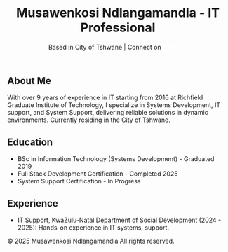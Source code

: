 <!DOCTYPE html>
<html lang="en">
<head>
    <meta charset="UTF-8">
    <meta name="viewport" content="width=device-width, initial-scale=1.0">
</head>
<body>
    <header>
        <h1>Musawenkosi Ndlangamandla - IT Professional</h1>
        <p>Based in City of Tshwane | Connect on <a href="https://linkedin.com/in/musawenkosindlangamandla" style="color: white;">LinkedIn</a></p>
    </header>
    <div class="container">
        <section>
            <h2>About Me</h2>
            <p>With over 9 years of experience in IT starting from 2016 at Richfield Graduate Institute of Technology, I specialize in Systems Development, IT support, and System Support, delivering reliable solutions in dynamic environments. Currently residing in the City of Tshwane.</p>
        </section>
        <section>
            <h2>Education</h2>
            <ul>
                <li>BSc in Information Technology (Systems Development) - Graduated 2019</li>
                <li>Full Stack Development Certification - Completed 2025</li>
                <li>System Support Certification - In Progress </li>
            </ul>
        </section>
        <section>
            <h2>Experience</h2>
            <ul>
                <li>IT Support, KwaZulu-Natal Department of Social Development (2024 - 2025): Hands-on experience in IT systems, support.</li>
            </ul>
        </section>
    </div>
    <footer>
        <p>&copy; 2025 Musawenkosi Ndlangamandla All rights reserved.</p>
    </footer>
</body>
</html>
